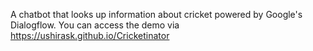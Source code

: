 A chatbot that  looks up information about cricket powered by Google's Dialogflow.
You can access the demo via https://ushirask.github.io/Cricketinator 
